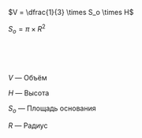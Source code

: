 $V = \dfrac{1}{3} \times S_о \times H$

$S_о = \pi \times R^2$

<Br><Br><Br>

$V$ — Объём

$H$ — Высота

$S_о$ — Площадь основания

$R$ — Радиус
